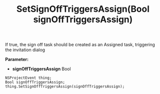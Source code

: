 ﻿---
uid: crmscript_ref_NSProjectEvent_SetSignOffTriggersAssign
title: SetSignOffTriggersAssign(Bool signOffTriggersAssign)
intellisense: NSProjectEvent.SetSignOffTriggersAssign
keywords: NSProjectEvent, GetSignOffTriggersAssign
so.topic: reference
---

If true, the sign off task should be created as an Assigned task, triggering the invitation dialog

**Parameter:** 
 - **signOffTriggersAssign** Bool

```crmscript
NSProjectEvent thing;
Bool signOffTriggersAssign;
thing.SetSignOffTriggersAssign(signOffTriggersAssign);
```

